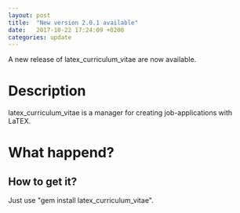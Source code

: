 ```yaml
---
layout: post
title:  "New version 2.0.1 available"
date:   2017-10-22 17:24:09 +0200
categories: update
---
```

A new release of latex_curriculum_vitae are now available.

# Description

latex_curriculum_vitae is a manager for creating job-applications with LaTEX.

# What happend?

## How to get it?
Just use "gem install latex_curriculum_vitae".